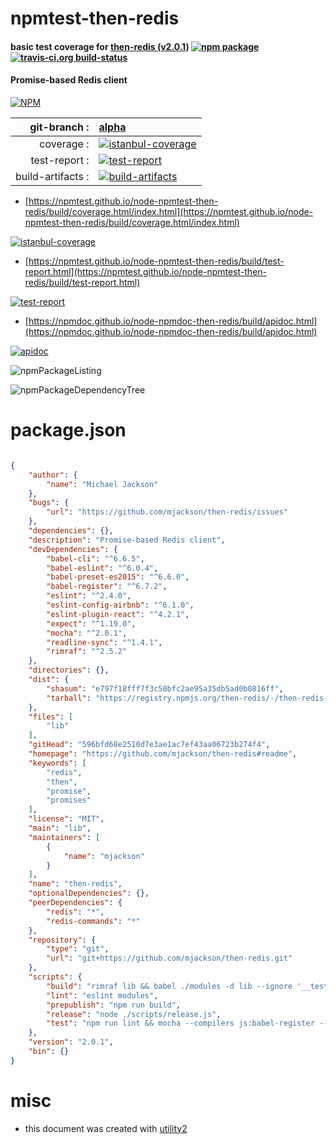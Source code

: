 # npmtest-then-redis

#### basic test coverage for  [then-redis (v2.0.1)](https://github.com/mjackson/then-redis#readme)  [![npm package](https://img.shields.io/npm/v/npmtest-then-redis.svg?style=flat-square)](https://www.npmjs.org/package/npmtest-then-redis) [![travis-ci.org build-status](https://api.travis-ci.org/npmtest/node-npmtest-then-redis.svg)](https://travis-ci.org/npmtest/node-npmtest-then-redis)

#### Promise-based Redis client

[![NPM](https://nodei.co/npm/then-redis.png?downloads=true&downloadRank=true&stars=true)](https://www.npmjs.com/package/then-redis)

| git-branch : | [alpha](https://github.com/npmtest/node-npmtest-then-redis/tree/alpha)|
|--:|:--|
| coverage : | [![istanbul-coverage](https://npmtest.github.io/node-npmtest-then-redis/build/coverage.badge.svg)](https://npmtest.github.io/node-npmtest-then-redis/build/coverage.html/index.html)|
| test-report : | [![test-report](https://npmtest.github.io/node-npmtest-then-redis/build/test-report.badge.svg)](https://npmtest.github.io/node-npmtest-then-redis/build/test-report.html)|
| build-artifacts : | [![build-artifacts](https://npmtest.github.io/node-npmtest-then-redis/glyphicons_144_folder_open.png)](https://github.com/npmtest/node-npmtest-then-redis/tree/gh-pages/build)|

- [https://npmtest.github.io/node-npmtest-then-redis/build/coverage.html/index.html](https://npmtest.github.io/node-npmtest-then-redis/build/coverage.html/index.html)

[![istanbul-coverage](https://npmtest.github.io/node-npmtest-then-redis/build/screenCapture.buildCi.browser.%252Ftmp%252Fbuild%252Fcoverage.lib.html.png)](https://npmtest.github.io/node-npmtest-then-redis/build/coverage.html/index.html)

- [https://npmtest.github.io/node-npmtest-then-redis/build/test-report.html](https://npmtest.github.io/node-npmtest-then-redis/build/test-report.html)

[![test-report](https://npmtest.github.io/node-npmtest-then-redis/build/screenCapture.buildCi.browser.%252Ftmp%252Fbuild%252Ftest-report.html.png)](https://npmtest.github.io/node-npmtest-then-redis/build/test-report.html)

- [https://npmdoc.github.io/node-npmdoc-then-redis/build/apidoc.html](https://npmdoc.github.io/node-npmdoc-then-redis/build/apidoc.html)

[![apidoc](https://npmdoc.github.io/node-npmdoc-then-redis/build/screenCapture.buildCi.browser.%252Ftmp%252Fbuild%252Fapidoc.html.png)](https://npmdoc.github.io/node-npmdoc-then-redis/build/apidoc.html)

![npmPackageListing](https://npmtest.github.io/node-npmtest-then-redis/build/screenCapture.npmPackageListing.svg)

![npmPackageDependencyTree](https://npmtest.github.io/node-npmtest-then-redis/build/screenCapture.npmPackageDependencyTree.svg)



# package.json

```json

{
    "author": {
        "name": "Michael Jackson"
    },
    "bugs": {
        "url": "https://github.com/mjackson/then-redis/issues"
    },
    "dependencies": {},
    "description": "Promise-based Redis client",
    "devDependencies": {
        "babel-cli": "^6.6.5",
        "babel-eslint": "^6.0.4",
        "babel-preset-es2015": "^6.6.0",
        "babel-register": "^6.7.2",
        "eslint": "^2.4.0",
        "eslint-config-airbnb": "^6.1.0",
        "eslint-plugin-react": "^4.2.1",
        "expect": "^1.19.0",
        "mocha": "^2.0.1",
        "readline-sync": "^1.4.1",
        "rimraf": "^2.5.2"
    },
    "directories": {},
    "dist": {
        "shasum": "e797f18fff7f3c50bfc2ae95a35db5ad0b0816ff",
        "tarball": "https://registry.npmjs.org/then-redis/-/then-redis-2.0.1.tgz"
    },
    "files": [
        "lib"
    ],
    "gitHead": "596bfd68e2510d7e3ae1ac7ef43aa06723b274f4",
    "homepage": "https://github.com/mjackson/then-redis#readme",
    "keywords": [
        "redis",
        "then",
        "promise",
        "promises"
    ],
    "license": "MIT",
    "main": "lib",
    "maintainers": [
        {
            "name": "mjackson"
        }
    ],
    "name": "then-redis",
    "optionalDependencies": {},
    "peerDependencies": {
        "redis": "*",
        "redis-commands": "*"
    },
    "repository": {
        "type": "git",
        "url": "git+https://github.com/mjackson/then-redis.git"
    },
    "scripts": {
        "build": "rimraf lib && babel ./modules -d lib --ignore '__tests__'",
        "lint": "eslint modules",
        "prepublish": "npm run build",
        "release": "node ./scripts/release.js",
        "test": "npm run lint && mocha --compilers js:babel-register --reporter spec 'modules/**/*-test.js'"
    },
    "version": "2.0.1",
    "bin": {}
}
```



# misc
- this document was created with [utility2](https://github.com/kaizhu256/node-utility2)
